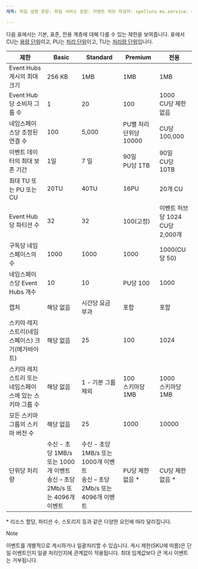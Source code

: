 ```yaml
---
제목: 파일 설명 포함: 파일 서비스 포함: 이벤트 허브 작성자: spelluru ms.service: 이벤트 허브 ms.topic: ms.date 포함: 2021/05/25 ms.author: spelluru ms.custom: "파일 포함", "fasttrack-편집", "iot", "이벤트 허브"

---
```


다음 표에서는 기본, 표준, 전용 계층에 대해 다를 수 있는 제한을 보여줍니다. 표에서 CU는 [용량 단위](../event-hubs-dedicated-overview.md)이고, PU는 [처리 단위](../event-hubs-scalability.md#processing-units)이고, TU는 [처리량 단위](../event-hubs-scalability.md#throughput-units)입니다. 

| 제한 | Basic | Standard | Premium |  전용 |
| ----- | ----- | -------- | -------- | --------- | 
| Event Hubs 게시의 최대 크기 | 256 KB | 1MB | 1MB |  1MB |
| Event Hub당 소비자 그룹 수 | 1 | 20 | 100 | 1000<br/>CU당 제한 없음  |
| 네임스페이스당 조정된 연결 수 | 100 | 5,000 | PU별 처리 단위당 10000 | CU당 100,000 |
| 이벤트 데이터의 최대 보존 기간 | 1일 | 7 일 | 90일<br/>PU당 1TB | 90일<br/>CU당 10TB |
| 최대 TU 또는 PU 또는 CU |20TU | 40TU | 16PU | 20개 CU |
| Event Hub당 파티션 수 | 32 | 32 | 100(고정) | 이벤트 허브당 1024<br/> CU당 2,000개 |
| 구독당 네임스페이스의 수 | 1000 | 1000 | 1000 | 1000(CU당 50) |
| 네임스페이스당 Event Hubs 개수 | 10 | 10 | PU당 100 | 1000 |
| 캡처 | 해당 없음 | 시간당 요금 부과 | 포함 | 포함 |
| 스키마 레지스트리(네임스페이스) 크기(메가바이트) | 해당 없음 | 25 | 100 | 1024 |
| 스키마 레지스트리 또는 네임스페이스에 있는 스키마 그룹 수 | 해당 없음 | 1 - 기본 그룹 제외 | 100 <br/>스키마당 1MB | 1000<br/>스키마당 1MB |
| 모든 스키마 그룹의 스키마 버전 수 | 해당 없음 | 25 | 1000 | 10000 |
| 단위당 처리량 | 수신 - 초당 1MB/s 또는 1000개 이벤트<br/>송신 – 초당 2Mb/s 또는 4096개 이벤트 | 수신 - 초당 1MB/s 또는 1000개 이벤트<br/>송신 – 초당 2Mb/s 또는 4096개 이벤트 | PU당 제한 없음 * | CU당 제한 없음 * |

\* 리소스 할당, 파티션 수, 스토리지 등과 같은 다양한 요인에 따라 달라집니다. 
 

> [!NOTE]
> 이벤트를 개별적으로 게시하거나 일괄처리할 수 있습니다. 게시 제한(SKU에 따름)은 단일 이벤트인지 일괄 처리인지에 관계없이 적용됩니다. 최대 임계값보다 큰 게시 이벤트는 거부됩니다.

